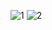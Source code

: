 ![1](https://github.com/user-attachments/assets/230d8efe-1622-4f89-8ce4-5e2777a2e551)
![2](https://github.com/user-attachments/assets/89661976-2cfc-4311-976b-67f3ace39502)
